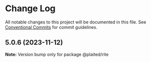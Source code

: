 # Change Log

All notable changes to this project will be documented in this file.
See [Conventional Commits](https://conventionalcommits.org) for commit guidelines.

## 5.0.6 (2023-11-12)

**Note:** Version bump only for package @plaited/rite
